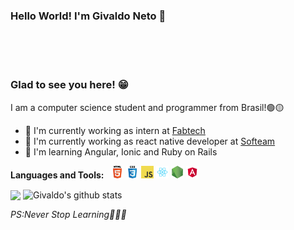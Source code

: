 ### Hello World! I'm Givaldo Neto 🙌

<a href="https://www.linkedin.com/in/givaldo-neto/"> 
    <img align="left" alt="" width="16px" src="https://cdn.jsdelivr.net/npm/simple-icons@v3/icons/linkedin.svg">
</a>
<br>
<a href="https://www.instagram.com/givaldoneto_/"> 
    <img align="left" alt="" width="16px" src="https://cdn.jsdelivr.net/npm/simple-icons@v3/icons/instagram.svg">
</a>
<br>
<a href="https://www.facebook.com/givaldoneto.souza/"> 
    <img align="left" alt="" width="16px" src="https://cdn.jsdelivr.net/npm/simple-icons@v3/icons/facebook.svg">
</a>
<br>

### Glad to see you here! 😁

I am a computer science student and programmer from Brasil!🟢🟡

- 🌟 I'm currently working as intern at [Fabtech](https://fabtech.com.br/)
- 🚀 I'm currently working as react native developer at [Softeam](https://softeam.com.br/)
- 🌱 I'm learning Angular, Ionic and Ruby on Rails


**Languages and Tools:** &nbsp;
<code><img height="20" src="https://raw.githubusercontent.com/github/explore/80688e429a7d4ef2fca1e82350fe8e3517d3494d/topics/html/html.png"></code>
<code><img height="20" src="https://raw.githubusercontent.com/github/explore/80688e429a7d4ef2fca1e82350fe8e3517d3494d/topics/css/css.png"></code>
<code><img height="20" src="https://raw.githubusercontent.com/github/explore/80688e429a7d4ef2fca1e82350fe8e3517d3494d/topics/javascript/javascript.png"></code>
<code><img height="20" src="https://raw.githubusercontent.com/github/explore/80688e429a7d4ef2fca1e82350fe8e3517d3494d/topics/react/react.png"></code>
<code><img height="20" src="https://raw.githubusercontent.com/github/explore/80688e429a7d4ef2fca1e82350fe8e3517d3494d/topics/nodejs/nodejs.png"></code>
<code><img height="20" src="https://raw.githubusercontent.com/github/explore/80688e429a7d4ef2fca1e82350fe8e3517d3494d/topics/angular/angular.png"></code>

<p aling="center">
    <img align="center" src="https://github-readme-stats.vercel.app/api/top-langs/?username=Givs&theme=radical&hide_langs_below=1&layout=compact">
    <img align="center" src="https://github-readme-stats.vercel.app/api?username=Givs&show_icons=true&theme=radical&line_height=21" alt="Givaldo's github stats">
</p>

*PS:Never Stop Learning🚀🚀🚀*
